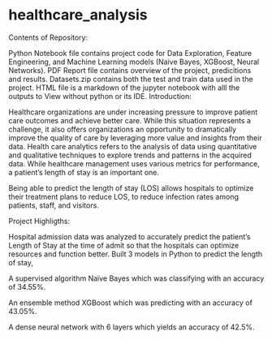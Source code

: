# healthcare_analysis
Contents of Repository:

Python Notebook file contains project code for Data Exploration, Feature Engineering, and Machine Learning models (Naive Bayes, XGBoost, Neural Networks).
PDF Report file contains overview of the project, predicitions and results.
Datasets.zip contains both the test and train data used in the project.
HTML file is a markdown of the jupyter notebook with alll the outputs to View without python or its IDE.
Introduction:

Healthcare organizations are under increasing pressure to improve patient care outcomes and achieve better care. While this situation represents a challenge, it also offers organizations an opportunity to dramatically improve the quality of care by leveraging more value and insights from their data. Health care analytics refers to the analysis of data using quantitative and qualitative techniques to explore trends and patterns in the acquired data. While healthcare management uses various metrics for performance, a patient’s length of stay is an important one.

Being able to predict the length of stay (LOS) allows hospitals to optimize their treatment plans to reduce LOS, to reduce infection rates among patients, staff, and visitors.

Project Highligths:

Hospital admission data was analyzed to accurately predict the patient’s Length of Stay at the time of admit so that the hospitals can optimize resources and function better. Built 3 models in Python to predict the length of stay,

A supervised algorithm Naïve Bayes which was classifying with an accuracy of 34.55%.

An ensemble method XGBoost which was predicting with an accuracy of 43.05%.

A dense neural network with 6 layers which yields an accuracy of 42.5%.
